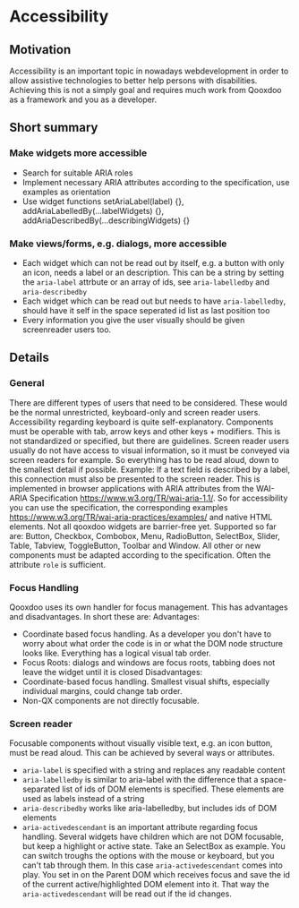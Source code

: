 # Accessibility

## Motivation

Accessibility is an important topic in nowadays webdevelopment in order to allow assistive technologies to better help persons with disabilities. Achieving this is not a simply goal and requires much work from Qooxdoo as a framework and you as a developer.

## Short summary

### Make widgets more accessible

- Search for suitable ARIA roles
- Implement necessary ARIA attributes according to the specification, use examples as orientation
- Use widget functions setAriaLabel(label) {}, addAriaLabelledBy(...labelWidgets) {}, addAriaDescribedBy(...describingWidgets) {}

### Make views/forms, e.g. dialogs, more accessible

- Each widget which can not be read out by itself, e.g. a button with only an icon, needs a label or an description. This can be a string by setting the `aria-label` attrbute or an array of ids, see `aria-labelledby` and `aria-describedby`
- Each widget which can be read out but needs to have `aria-labelledby`, should have it self in the space seperated id list as last position too
- Every information you give the user visually should be given screenreader users too.

## Details

### General
There are different types of users that need to be considered. These would be the normal unrestricted, keyboard-only and screen reader users. 
Accessibility regarding keyboard is quite self-explanatory. Components must be operable with tab, arrow keys and other keys + modifiers. This is not standardized or specified, but there are guidelines. Screen reader users usually do not have access to visual information, so it must be conveyed via screen readers for example. So everything has to be read aloud, down to the smallest detail if possible. Example: If a text field is described by a label, this connection must also be presented to the screen reader. This is implemented in browser applications with ARIA attributes from the WAI-ARIA Specification https://www.w3.org/TR/wai-aria-1.1/. So for accessibility you can use the specification, the corresponding examples https://www.w3.org/TR/wai-aria-practices/examples/ and native HTML elements.
Not all qooxdoo widgets are barrier-free yet. Supported so far are: Button, Checkbox, Combobox, Menu, RadioButton, SelectBox, Slider, Table, Tabview, ToggleButton, Toolbar and Window. All other or new components must be adapted according to the specification. Often the attribute `role` is sufficient.

### Focus Handling
Qooxdoo uses its own handler for focus management. This has advantages and disadvantages. In short these are:
Advantages:
  - Coordinate based focus handling. As a developer you don't have to worry about what order the code is in or what the DOM node structure looks like. Everything has a logical visual tab order.
  - Focus Roots: dialogs and windows are focus roots, tabbing does not leave the widget until it is closed
Disadvantages:
  - Coordinate-based focus handling. Smallest visual shifts, especially individual margins, could change tab order.
  - Non-QX components are not directly focusable. 

### Screen reader
Focusable components without visually visible text, e.g. an icon button, must be read aloud. This can be achieved by several ways or attributes. 
- `aria-label` is specified with a string and replaces any readable content
- `aria-labelledby` is similar to aria-label with the difference that a space-separated list of ids of DOM elements is specified. These elements are used as labels instead of a string
- `aria-describedby` works like aria-labelledby, but includes ids of DOM elements
- `aria-activedescendant` is an important attribute regarding focus handling. Several widgets have children which are not DOM focusable, but keep a highlight or active state. Take an SelectBox as example. You can switch troughs the options with the mouse or keyboard, but you can't tab through them. In this case `aria-activedescendant` comes into play. You set in on the Parent DOM which receives focus and save the id of the current active/highlighted DOM element into it. That way the `aria-activedescendant` will be read out if the id changes.